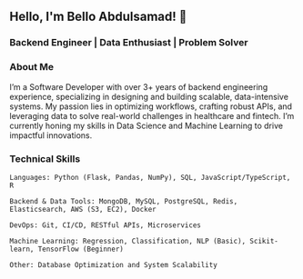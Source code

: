 ## Hello, I'm Bello Abdulsamad! 👋

### Backend Engineer | Data Enthusiast | Problem Solver

### About Me
I’m a Software Developer with over 3+ years of backend engineering experience, specializing in designing and building scalable, data-intensive systems. My passion lies in optimizing workflows, crafting robust APIs, and leveraging data to solve real-world challenges in healthcare and fintech. I’m currently honing my skills in Data Science and Machine Learning to drive impactful innovations.

### Technical Skills
`Languages: Python (Flask, Pandas, NumPy), SQL, JavaScript/TypeScript, R` 

`Backend & Data Tools: MongoDB, MySQL, PostgreSQL, Redis, Elasticsearch, AWS (S3, EC2), Docker`

`DevOps: Git, CI/CD, RESTful APIs, Microservices`

`Machine Learning: Regression, Classification, NLP (Basic), Scikit-learn, TensorFlow (Beginner)`

`Other: Database Optimization and System Scalability`
